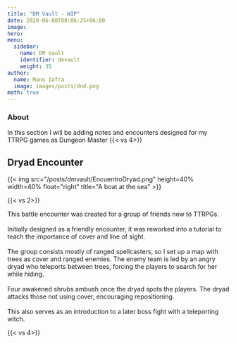 ```yaml
---
title: "DM Vault - WIP"
date: 2020-06-08T08:06:25+06:00
image: 
hero: 
menu:
  sidebar:
    name: DM Vault
    identifier: dmvault
    weight: 35
author:
  name: Manu Zafra
  image: images/posts/dnd.png
math: true
---
```


### About

In this section I will be adding notes and encounters designed for my TTRPG games as Dungeon Master
{{< vs 4>}}

## Dryad Encounter

{{< img src="/posts/dmvault/EncuentroDryad.png" height=40% width=40% float="right" title="A boat at the sea" >}}

{{< vs 2>}}

This battle encounter was created for a group of friends new to TTRPGs. 
<br><br>Initially designed as a friendly encounter, it was reworked into a tutorial to teach the importance of cover and line of sight. 
<br><br>The group consists mostly of ranged spellcasters, so I set up a map with trees as cover and ranged enemies. The enemy team is led by an angry dryad who teleports between trees, forcing the players to search for her while hiding. 
<br><br>Four awakened shrubs ambush once the dryad spots the players. The dryad attacks those not using cover, encouraging repositioning. 
<br><br>This also serves as an introduction to a later boss fight with a teleporting witch.

{{< vs 4>}}